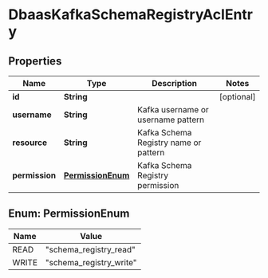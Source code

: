 # DbaasKafkaSchemaRegistryAclEntry

## Properties
Name | Type | Description | Notes
------------ | ------------- | ------------- | -------------
**id** | **String** |  |  [optional]
**username** | **String** | Kafka username or username pattern | 
**resource** | **String** | Kafka Schema Registry name or pattern | 
**permission** | [**PermissionEnum**](#PermissionEnum) | Kafka Schema Registry permission | 

<a name="PermissionEnum"></a>
## Enum: PermissionEnum
Name | Value
---- | -----
READ | &quot;schema_registry_read&quot;
WRITE | &quot;schema_registry_write&quot;
